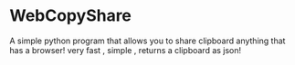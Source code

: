 # WebCopyShare
A simple python program that allows you to share clipboard anything that has a browser! very fast , simple , returns a clipboard as json!
